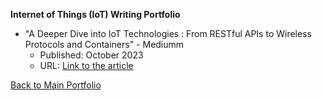 **Internet of Things (IoT) Writing Portfolio**

- "A Deeper Dive into IoT Technologies : From RESTful APIs to Wireless Protocols and Containers" - Mediumm
  - Published: October 2023
  - URL: [Link to the article](https://medium.com/@Larbi.ouiyzme/a-deeper-dive-into-iot-technologies-from-restful-apis-to-wireless-protocols-and-containers-fc759cd16331)

[Back to Main Portfolio](./README.md)
